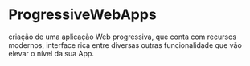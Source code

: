 # ProgressiveWebApps
criação de uma aplicação Web progressiva, que conta com recursos modernos, interface rica entre diversas outras funcionalidade que vão elevar o nível da sua App.

